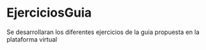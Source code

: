 # EjerciciosGuia
Se desarrollaran los diferentes ejercicios de la guia propuesta en la plataforma virtual
